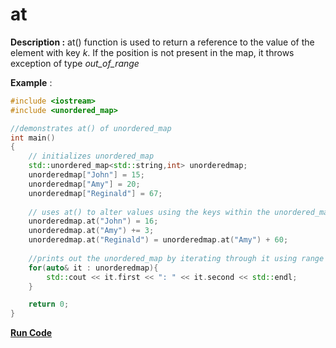 
# at

**Description :**   at() function is used to return a reference to the value of the element with key _k_. If the position is not present in the map, it throws exception of type _out_of_range_
  
**Example** :

```cpp
#include <iostream>
#include <unordered_map>

//demonstrates at() of unordered_map
int main()
{
    // initializes unordered_map
    std::unordered_map<std::string,int> unorderedmap;
    unorderedmap["John"] = 15;
    unorderedmap["Amy"] = 20;
    unorderedmap["Reginald"] = 67;
    
    // uses at() to alter values using the keys within the unordered_map
    unorderedmap.at("John") = 16;
    unorderedmap.at("Amy") += 3;
    unorderedmap.at("Reginald") = unorderedmap.at("Amy") + 60;
    
    //prints out the unordered_map by iterating through it using range based loop
    for(auto& it : unorderedmap){
        std::cout << it.first << ": " << it.second << std::endl;
    }

    return 0;
}
```
**[Run Code](https://rextester.com/FBML77364)**

